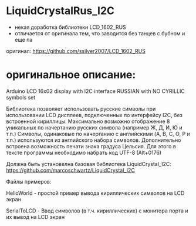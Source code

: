 # LiquidCrystalRus_I2C

- некая доработка библиотеки LCD_1602_RUS
- отличается от оригинала тем, что заводится без танцев с бубном и еще па

оригинал:
https://github.com/ssilver2007/LCD_1602_RUS

# оригинальное описание:

Arduino LCD 16x02 display with I2C interface RUSSIAN with NO CYRILLIC symbols set

Библиотека позволяет использовать русские символы при использовании LCD дисплеев, подключенных по интерфейсу I2C, без встроенной кириллицы. Максимально возможно отображение 8 уникальных по начертанию русских символа (например Ж, Д, И, Ю и т.п.) Символы, одинаковые по начертанию с английскими (A, B, C, O, P и т.п.) используются из английского набора символов. Дополнительно встроена возможность печати знака градуса Цельсия. Для этого в тексте программы необходимо набрать код UTF-8 (Alt+0176)

Должна быть установелна базовая библиотека LiquidCrystal_I2C: https://github.com/marcoschwartz/LiquidCrystal_I2C

Файлы примеров:

HelloWorld - простой пример вывода кириллических символов на LCD экран

SerialToLCD - Ввод символов (в т.ч. кириллических) с монитора порта и их вывод на LCD экран
